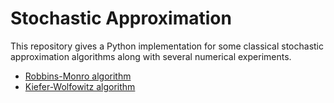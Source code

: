 # Stochastic Approximation

This repository gives a Python implementation for some classical stochastic approximation algorithms along with several numerical experiments.

- [Robbins-Monro algorithm](robbins-monro/)
- [Kiefer-Wolfowitz algorithm](kiefer-wolfowitz/)
